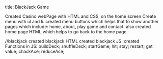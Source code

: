 title: BlackJack Game

Created Casino webPage with HTML and CSS, on the home screen Create menu with ul and li.
created menu buttons which helps that to show  another pages which include: home, about, play game and contact. also created home page HTML which helps to go back to the home page.

//blackjack
created blackjack HTML
created blackjack JS:
created Functions in JS:
     buildDeck;
     shuffleDeck;
     startGame;
     hit;
     stay;
     restart;
     get value;
     chackAce;
     reduceAce;